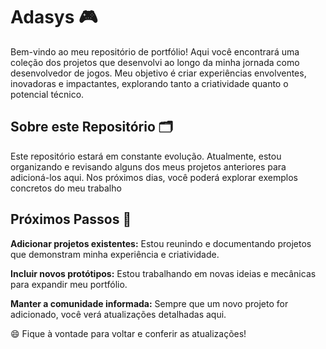 # Adasys 🎮
Bem-vindo ao meu repositório de portfólio! Aqui você encontrará uma coleção dos projetos que desenvolvi ao longo da minha jornada como desenvolvedor de jogos. Meu objetivo é criar experiências envolventes, inovadoras e impactantes, explorando tanto a criatividade quanto o potencial técnico.

## Sobre este Repositório 🗂️

Este repositório estará em constante evolução. Atualmente, estou organizando e revisando alguns dos meus projetos anteriores para adicioná-los aqui. Nos próximos dias, você poderá explorar exemplos concretos do meu trabalho

## Próximos Passos 🚀
**Adicionar projetos existentes:** Estou reunindo e documentando projetos que demonstram minha experiência e criatividade.

**Incluir novos protótipos:** Estou trabalhando em novas ideias e mecânicas para expandir meu portfólio.

**Manter a comunidade informada:** Sempre que um novo projeto for adicionado, você verá atualizações detalhadas aqui.

😄 Fique à vontade para voltar e conferir as atualizações!
